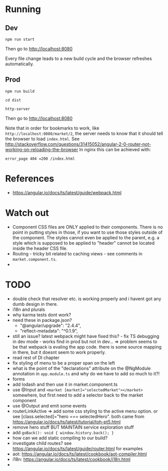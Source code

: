 # Running

## Dev

    npm run start

Then go to [http://localhost:8080](http://localhost:8080)

Every file change leads to a new build cycle and the browser refreshes automatically.

## Prod

    npm run build

    cd dist

    http-server

Then go to [http://localhost:8080](http://localhost:8080)

Note that in order for bookmarks to work, like `http://localhost:8080/market/2`, the server needs to know that 
it should tell the browser to load `index.html`. See http://stackoverflow.com/questions/31415052/angular-2-0-router-not-working-on-reloading-the-browser
In nginx this can be achieved with:

    error_page 404 =200 /index.html

# References

- https://angular.io/docs/ts/latest/guide/webpack.html


# Watch out

- Component CSS files are ONLY applied to their components. There is no point in putting styles in those, if you want to use those styles outside of the component. The styles cannot even be applied to the parent, e.g. a style which is supposed to be applied to "header" cannot be located inside the header CSS file.
- Routing - tricky bit related to caching views - see comments in `market.component.ts`.
-

# TODO
- double check that resolver etc. is working properly and i havent got any dumb design in there.
- i18n and plurals
- why karma tests dont work?
- need these in package.json?
    - "@angular/upgrade": "2.4.4",
    - "reflect-metadata": "^0.1.9",
- still an issue? latest webpack might have fixed this? - fix TS debugging in dev mode - works find in prod but not in dev... => problem seems to be that webpack is evaling the app code. there is some source mapping in there, but it doesnt seem to work properly.
- read rest of DI chapter
- fix styling of menu to be a proper span on the left
- what is the point of the "declarations" attribute on the @NgModule annotation in `app.module.ts` and why do we have to add so much to it?!
- forms
- add lodash and then use it in market.component.ts
- use @Input and `<market [market]="selectedMarket"></market>` somewhere, but first need to add a selector back to the market component
- use @Output and emit some events
- routerLinkActive => add some css styling to the active menu option. or see [class.selected]="hero === selectedHero". both came from https://angular.io/docs/ts/latest/tutorial/toh-pt5.html
- remove hero stuff BUT MAINTAIN service exploration stuff
- add `goBack(): void { window.history.back(); }`
- how can we add static compiling to our build?
- investigate child routes? see https://angular.io/docs/ts/latest/guide/router.html for examples
- aot: https://angular.io/docs/ts/latest/cookbook/aot-compiler.html
- i18n: https://angular.io/docs/ts/latest/cookbook/i18n.html
- 